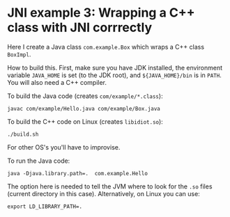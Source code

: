 JNI example 3: Wrapping a C++ class with JNI corrrectly
==============

Here I create a Java class `com.example.Box` which wraps a C++ class `BoxImpl`.

How to build this. First, make sure you have JDK installed, the environment
variable `JAVA_HOME` is set (to the JDK root), and `${JAVA_HOME}/bin` is in
`PATH`. You will also need a C++ compiler.


To build the Java code (creates `com/example/*.class`):  

`javac com/example/Hello.java com/example/Box.java`  

To build the C++ code on Linux (creates `libidiot.so`):  

`./build.sh`  

For other OS's you'll have to improvise.


To run the Java code:  

`java -Djava.library.path=.  com.example.Hello`

The option here is needed to tell the JVM where to look for the `.so` files (current directory in this case). Alternatively, on Linux you can use:

`export LD_LIBRARY_PATH=.`

